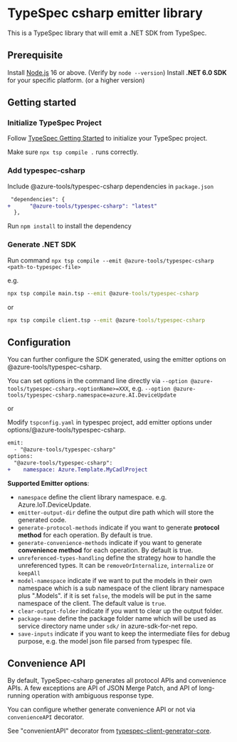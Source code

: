 # TypeSpec csharp emitter library

This is a TypeSpec library that will emit a .NET SDK from TypeSpec.

## Prerequisite

Install [Node.js](https://nodejs.org/en/download/) 16 or above. (Verify by `node --version`)
Install **.NET 6.0 SDK** for your specific platform. (or a higher version)
## Getting started

### Initialize TypeSpec Project

Follow [TypeSpec Getting Started](https://github.com/microsoft/typespec/#using-node--npm) to initialize your TypeSpec project.

Make sure `npx tsp compile .` runs correctly.

### Add typespec-csharp

Include @azure-tools/typespec-csharp dependencies in `package.json`

```diff
 "dependencies": {
+      "@azure-tools/typespec-csharp": "latest"
  },
```

Run `npm install` to install the dependency

### Generate .NET SDK

Run command `npx tsp compile --emit @azure-tools/typespec-csharp <path-to-typespec-file>`

e.g.

```cmd
npx tsp compile main.tsp --emit @azure-tools/typespec-csharp
```

or

```cmd
npx tsp compile client.tsp --emit @azure-tools/typespec-csharp
```

## Configuration

You can further configure the SDK generated, using the emitter options on @azure-tools/typespec-csharp.

You can set options in the command line directly via `--option @azure-tools/typespec-csharp.<optionName>=XXX`, e.g. `--option @azure-tools/typespec-csharp.namespace=azure.AI.DeviceUpdate`

or

Modify `tspconfig.yaml` in typespec project, add emitter options under options/@azure-tools/typespec-csharp.

```diff
emit:
  - "@azure-tools/typespec-csharp"
options:
  "@azure-tools/typespec-csharp":
+    namespace: Azure.Template.MyCadlProject
```

**Supported Emitter options**:
- `namespace` define the client library namespace. e.g. Azure.IoT.DeviceUpdate.
- `emitter-output-dir` define the output dire path which will store the generated code.
- `generate-protocol-methods` indicate if you want to generate **protocol method** for each operation. By default is true.
- `generate-convenience-methods` indicate if you want to generate **convenience method** for each operation. By default is true.
- `unreferenced-types-handling` define the strategy how to handle the unreferenced types. It can be `removeOrInternalize`, `internalize` or `keepAll`
- `model-namespace` indicate if we want to put the models in their own namespace which is a sub namespace of the client library namespace plus ".Models". if it is set `false`, the models will be put in the same namespace of the client. The default value is `true`.
- `clear-output-folder` indicate if you want to clear up the output folder.
- `package-name` define the package folder name which will be used as service directory name under `sdk/` in azure-sdk-for-net repo.
- `save-inputs` indicate if you want to keep the intermediate files for debug purpose, e.g. the model json file parsed from typespec file.

## Convenience API

By default, TypeSpec-csharp generates all protocol APIs and convenience APIs.
A few exceptions are API of JSON Merge Patch, and API of long-running operation with ambiguous response type.

You can configure whether generate convenience API or not via `convenienceAPI` decorator.

See "convenientAPI" decorator from [typespec-client-generator-core](https://github.com/Azure/typespec-azure/tree/main/packages/typespec-client-generator-core).
